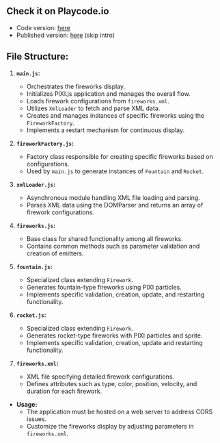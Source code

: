 ## Check it on Playcode.io
* Code version: [here](https://playcode.io/fireworkspixi/)
* Published version: [here](https://fireworkspixi.playcode.io/) (skip intro)


## File Structure:
   1. **`main.js`:**
      - Orchestrates the fireworks display.
      - Initializes PIXI.js application and manages the overall flow.
      - Loads firework configurations from `fireworks.xml`.
      - Utilizes `XmlLoader` to fetch and parse XML data.
      - Creates and manages instances of specific fireworks using the `FireworkFactory`.
      - Implements a restart mechanism for continuous display.

   2. **`fireworkFactory.js`:**
      - Factory class responsible for creating specific fireworks based on configurations.
      - Used by `main.js` to generate instances of `Fountain` and `Rocket`.

   3. **`xmlLoader.js`:**
      - Asynchronous module handling XML file loading and parsing.
      - Parses XML data using the DOMParser and returns an array of firework configurations.

   4. **`fireworks.js`:**
      - Base class for shared functionality among all fireworks.
      - Contains common methods such as parameter validation and creation of emitters.

   5. **`fountain.js`:**
      - Specialized class extending `Firework`.
      - Generates fountain-type fireworks using PIXI particles.
      - Implements specific validation, creation, update, and restarting functionality.

   6. **`rocket.js`:**
      - Specialized class extending `Firework`.
      - Generates rocket-type fireworks with PIXI particles and sprite.
      - Implements specific validation, creation, update and restarting functionality.

   7. **`fireworks.xml`:**
      - XML file specifying detailed firework configurations.
      - Defines attributes such as type, color, position, velocity, and duration for each firework.

- **Usage:**
   - The application must be hosted on a web server to address CORS issues.
   - Customize the fireworks display by adjusting parameters in `fireworks.xml`.
